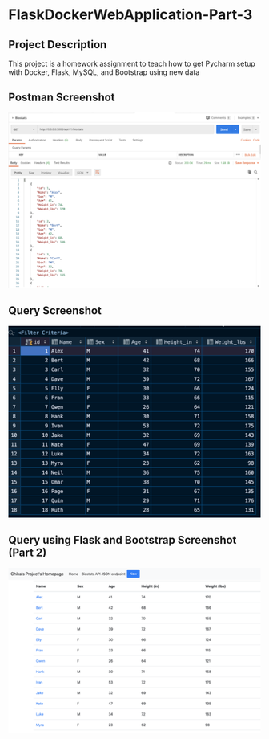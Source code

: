 # FlaskDockerWebApplication-Part-3

## Project Description
This project is a homework assignment to teach how to get Pycharm setup with Docker, Flask, MySQL, and Bootstrap using new data

## Postman Screenshot
![Data on Postman](screenshots/postman.png)

## Query Screenshot
![Query Data from PyCharm](screenshots/query.png)

## Query using Flask and Bootstrap Screenshot (Part 2)
![Query Data with HTML](screenshots/querybootstrap.png)
